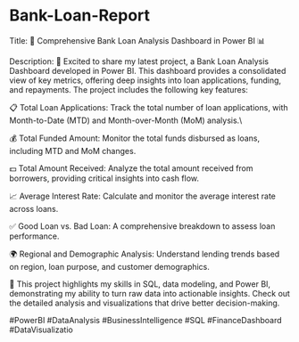 # Bank-Loan-Report
Title: 🏦 Comprehensive Bank Loan Analysis Dashboard in Power BI 📊

Description: 🚀 Excited to share my latest project, a Bank Loan Analysis Dashboard developed in Power BI. This dashboard provides a consolidated view of key metrics, offering deep insights into loan applications, funding, and repayments. The project includes the following key features:

📋 Total Loan Applications: Track the total number of loan applications, with Month-to-Date (MTD) and Month-over-Month (MoM) analysis.\

💰 Total Funded Amount: Monitor the total funds disbursed as loans, including MTD and MoM changes.

💵 Total Amount Received: Analyze the total amount received from borrowers, providing critical insights into cash flow.

📈 Average Interest Rate: Calculate and monitor the average interest rate across loans.

✅ Good Loan vs. Bad Loan: A comprehensive breakdown to assess loan performance.

🌍 Regional and Demographic Analysis: Understand lending trends based on region, loan purpose, and customer demographics.

🔧 This project highlights my skills in SQL, data modeling, and Power BI, demonstrating my ability to turn raw data into actionable insights. Check out the detailed analysis and visualizations that drive better decision-making.

#PowerBI #DataAnalysis #BusinessIntelligence #SQL #FinanceDashboard #DataVisualizatio
